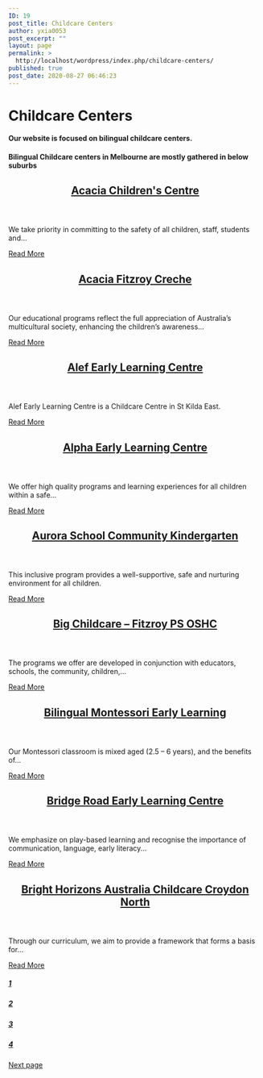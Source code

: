 ```yaml
---
ID: 19
post_title: Childcare Centers
author: yxia0053
post_excerpt: ""
layout: page
permalink: >
  http://localhost/wordpress/index.php/childcare-centers/
published: true
post_date: 2020-08-27 06:46:23
---
```

<h1>Childcare Centers</h1>		
			<h4>Our website is focused on bilingual childcare centers.</h4>		
			<h4>Bilingual Childcare centers in Melbourne are mostly gathered in below suburbs</h4>		
                <article data-id="694">
                            <header><h2><a
                href="http://www.openupkids.cf/?p=694"
                title="Acacia Children&#039;s Centre"
                >Acacia Children&#039;s Centre</a></h2></header>
                <p>We take priority in committing to the safety of all children, staff, students and...</p><a
                    href="http://www.openupkids.cf/?p=694"
                    >Read More</a>
                    </article><article data-id="660">
                            <header><h2><a
                href="http://www.openupkids.cf/?p=660"
                title="Acacia Fitzroy Creche"
                >Acacia Fitzroy Creche</a></h2></header>
                <p>Our educational programs reflect the full appreciation of Australia’s multicultural society, enhancing the children’s awareness...</p><a
                    href="http://www.openupkids.cf/?p=660"
                    >Read More</a>
                    </article><article data-id="710">
                            <header><h2><a
                href="http://www.openupkids.cf/?p=710"
                title="Alef Early Learning Centre"
                >Alef Early Learning Centre</a></h2></header>
                <p>Alef Early Learning Centre is a Childcare Centre in St Kilda East.</p><a
                    href="http://www.openupkids.cf/?p=710"
                    >Read More</a>
                    </article><article data-id="693">
                            <header><h2><a
                href="http://www.openupkids.cf/?p=693"
                title="Alpha Early Learning Centre"
                >Alpha Early Learning Centre</a></h2></header>
                <p>We offer high quality programs and learning experiences for all children within a safe...</p><a
                    href="http://www.openupkids.cf/?p=693"
                    >Read More</a>
                    </article><article data-id="680">
                            <header><h2><a
                href="http://www.openupkids.cf/?p=680"
                title="Aurora School Community Kindergarten"
                >Aurora School Community Kindergarten</a></h2></header>
                <p>This inclusive program provides a well-supportive, safe and nurturing environment for all children.</p><a
                    href="http://www.openupkids.cf/?p=680"
                    >Read More</a>
                    </article><article data-id="687">
                            <header><h2><a
                href="http://www.openupkids.cf/?p=687"
                title="Big Childcare &#8211; Fitzroy PS OSHC"
                >Big Childcare &#8211; Fitzroy PS OSHC</a></h2></header>
                <p>The programs we offer are developed in conjunction with educators, schools, the community, children,...</p><a
                    href="http://www.openupkids.cf/?p=687"
                    >Read More</a>
                    </article><article data-id="682">
                            <header><h2><a
                href="http://www.openupkids.cf/?p=682"
                title="Bilingual Montessori Early Learning"
                >Bilingual Montessori Early Learning</a></h2></header>
                <p>Our Montessori classroom is mixed aged (2.5 &#8211; 6 years), and the benefits of...</p><a
                    href="http://www.openupkids.cf/?p=682"
                    >Read More</a>
                    </article><article data-id="702">
                            <header><h2><a
                href="http://www.openupkids.cf/?p=702"
                title="Bridge Road Early Learning Centre"
                >Bridge Road Early Learning Centre</a></h2></header>
                <p>We emphasize on play-based learning and recognise the importance of communication, language, early literacy...</p><a
                    href="http://www.openupkids.cf/?p=702"
                    >Read More</a>
                    </article><article data-id="663">
                            <header><h2><a
                href="http://www.openupkids.cf/?p=663"
                title="Bright Horizons Australia Childcare Croydon North"
                >Bright Horizons Australia Childcare Croydon North</a></h2></header>
                <p>Through our curriculum, we aim to provide a framework that forms a basis for...</p><a
                    href="http://www.openupkids.cf/?p=663"
                    >Read More</a>
                    </article>
			<h5><a href="http://www.openupkids.tk/?page_id=19">1</a></h5>		
			<h5><a href="http://www.openupkids.tk/?page_id=1258">2</a></h5>		
			<h5><a href="http://www.openupkids.tk/?page_id=1278">3</a></h5>		
			<h5><a href="http://www.openupkids.tk/?page_id=1284">4</a></h5>		
		<a href="http://www.openupkids.tk/?page_id=1258" data-text="">
				Next page
		</a>